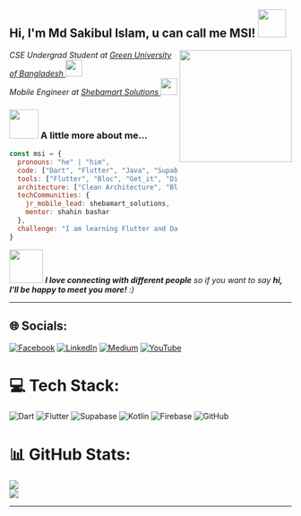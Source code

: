 <h2> Hi, I'm Md Sakibul Islam, u can call me MSI!  <img src="https://media.giphy.com/media/mGcNjsfWAjY5AEZNw6/giphy.gif" width="50"></h2>


<img align='right' src="https://cdn.dribbble.com/users/1928646/screenshots/4884082/media/8147bc69f7ec23dc42e282c7869b9e1e.gif" width="200">


<p><em>CSE Undergrad Student at <a href="https://www.green.edu.bd/">Green University of Bangladesh  </a> <img src="https://media.giphy.com/media/fYSnHlufseco8Fh93Z/giphy.gif" width="30"></br>Mobile Engineer at <a href="https://www.shebamart.com.bd/">Shebamart Solutions  </a><img src="https://media.giphy.com/media/WUlplcMpOCEmTGBtBW/giphy.gif" width="30"> 
</em></p>

### <img src="https://media.giphy.com/media/VgCDAzcKvsR6OM0uWg/giphy.gif" width="52"> A little more about me...  

```javascript
const msi = {
  pronouns: "he" | "him",
  code: ["Dart", "Flutter", "Java", "Supabase", "MongoDB"],
  tools: ["Flutter", "Bloc", "Get_it", "Dio", "GoRouter", "Android Studio Iguana"],
  architecture: ["Clean Architecture", "Bloc Pattern", "MVVM", "MVC", "MVP"],
  techCommunities: {
    jr_mobile_lead: shebamart_solutions, 
    mentor: shahin bashar 
  },
  challenge: "I am learning Flutter and Dart to master reusable/architectured code and become job-ready."
}

```

<img src="https://media.giphy.com/media/LnQjpWaON8nhr21vNW/giphy.gif" width="60"> <em><b>I love connecting with different people</b> so if you want to say <b>hi, I'll be happy to meet you more!</b> :)</em>

---

## 🌐 Socials:
[![Facebook](https://img.shields.io/badge/Facebook-%231877F2.svg?logo=Facebook&logoColor=white)](https://facebook.com/msisakib958) [![LinkedIn](https://img.shields.io/badge/LinkedIn-%230077B5.svg?logo=linkedin&logoColor=white)](https://linkedin.com/in/msisakib958/) [![Medium](https://img.shields.io/badge/Medium-12100E?logo=medium&logoColor=white)](https://medium.com/@msisakib958) [![YouTube](https://img.shields.io/badge/YouTube-%23FF0000.svg?logo=YouTube&logoColor=white)](https://youtube.com/channel/UCVFN4ZY22I0stVlS3KGAmrw) 

# 💻 Tech Stack:
![Dart](https://img.shields.io/badge/dart-%230175C2.svg?style=for-the-badge&logo=dart&logoColor=white) ![Flutter](https://img.shields.io/badge/Flutter-%2302569B.svg?style=for-the-badge&logo=Flutter&logoColor=white) ![Supabase](https://img.shields.io/badge/Supabase-3ECF8E?style=for-the-badge&logo=supabase&logoColor=white) ![Kotlin](https://img.shields.io/badge/kotlin-%237F52FF.svg?style=for-the-badge&logo=kotlin&logoColor=white) ![Firebase](https://img.shields.io/badge/firebase-%23039BE5.svg?style=for-the-badge&logo=firebase)  ![GitHub](https://img.shields.io/badge/github-%23121011.svg?style=for-the-badge&logo=github&logoColor=white) 
# 📊 GitHub Stats:
<!--![](https://github-readme-stats.vercel.app/api?username=msiprime&theme=github_dark&hide_border=false&include_all_commits=false&count_private=true)<br/> -->
![](https://github-readme-streak-stats.herokuapp.com/?user=msiprime&theme=github_dark&hide_border=false)<br/>
![](https://github-readme-stats.vercel.app/api/top-langs/?username=msiprime&theme=github_dark&hide_border=false&include_all_commits=false&count_private=true&layout=compact)

<!--## 🏆 GitHub Trophies
![](https://github-profile-trophy.vercel.app/?username=msiprime&theme=radical&no-frame=true&no-bg=true&margin-w=4) -->



---


 <!-- ## 💰 You can help me by Donating
  [![Patreon](https://img.shields.io/badge/Patreon-F96854?style=for-the-badge&logo=patreon&logoColor=white)](https://patreon.com/patreon.com/msiprime) [![Ko-Fi](https://img.shields.io/badge/Ko--fi-F16061?style=for-the-badge&logo=ko-fi&logoColor=white)](https://ko-fi.com/https://ko-fi.com/msiprime)  -->

  
<!-- Proudly created with GPRM ( https://gprm.itsvg.in ) -->
